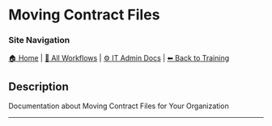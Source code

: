 <!-- description: Documentation about Moving Contract Files for Your Organization. -->

# Moving Contract Files

### Site Navigation
[🏠 Home](../../../README.md) | [📂 All Workflows](../../../users/users.md) | [⚙ IT Admin Docs](../../../it-admins/README.md) | [⬅ Back to Training](../README.md)

## Description
Documentation about Moving Contract Files for Your Organization

---